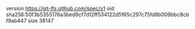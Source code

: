version https://git-lfs.github.com/spec/v1
oid sha256:50f3b5355176a3bed9cf7d12ff534122d5f65c297c75fd8b009bbc8cbf9ab447
size 38147
